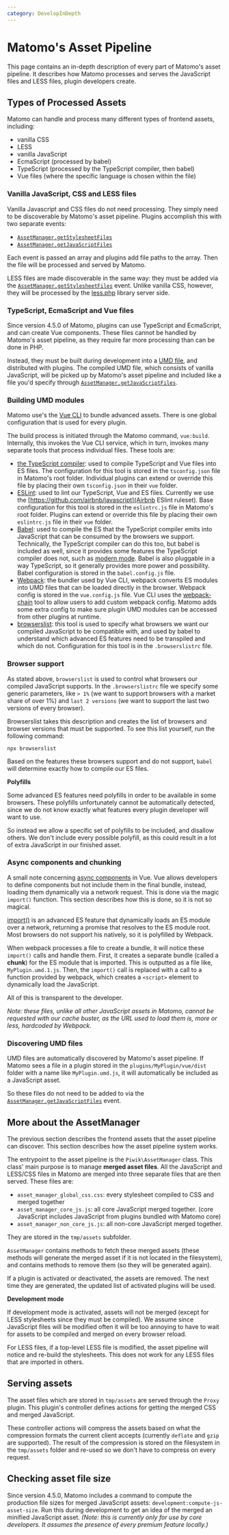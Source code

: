 ```yaml
---
category: DevelopInDepth
---
```

# Matomo's Asset Pipeline

This page contains an in-depth description of every part of Matomo's asset pipeline. It describes how Matomo processes and serves the
JavaScript files and LESS files, plugin developers create.

## Types of Processed Assets

Matomo can handle and process many different types of frontend assets, including:

* vanilla CSS
* LESS
* vanilla JavaScript
* EcmaScript (processed by babel)
* TypeScript (processed by the TypeScript compiler, then babel)
* Vue files (where the specific language is chosen within the file)

### Vanilla JavaScript, CSS and LESS files

Vanilla Javascript and CSS files do not need processing. They simply need to be discoverable by Matomo's asset pipeline.
Plugins accomplish this with two separate events:

* [`AssetManager.getStylesheetFiles`](/api-reference/events#assetmanagergetstylesheetfiles)
* [`AssetManager.getJavaScriptFiles`](/api-reference/events#assetmanagergetjavascriptfiles)

Each event is passed an array and plugins add file paths to the array. Then the file will be processed and served by Matomo.

LESS files are made discoverable in the same way: they must be added via the [`AssetManager.getStylesheetFiles`](/api-reference/events#assetmanagergetstylesheetfiles)
event. Unlike vanilla CSS, however, they will be processed by the [less.php](https://github.com/wikimedia/less.php) library server side.

### TypeScript, EcmaScript and Vue files

Since version 4.5.0 of Matomo, plugins can use TypeScript and EcmaScript, and can create Vue components. These files cannot
be handled by Matomo's asset pipeline, as they require far more processing than can be done in PHP.

Instead, they must be built during development into a [UMD file](https://github.com/umdjs/umd), and distributed with
plugins. The compiled UMD file, which consists of vanilla JavaScript, will be picked up by Matomo's asset pipeline and
included like a file you'd specify through [`AssetManager.getJavaScriptFiles`](/api-reference/events#assetmanagergetjavascriptfiles).

### Building UMD modules

Matomo use's the [Vue CLI](https://cli.vuejs.org/) to bundle advanced assets. There is one global configuration that
is used for every plugin.

The build process is initiated through the Matomo command, `vue:build`. Internally, this invokes the Vue CLI service, which
in turn, invokes many separate tools that process individual files. These tools are:

- [the TypeScript compiler](https://www.typescriptlang.org/): used to compile TypeScript and Vue files into ES files. The
  configuration for this tool is stored in the `tsconfig.json` file in Matomo's root folder. Individual plugins can
  extend or override this file by placing their own `tsconfig.json` in their `vue` folder.
- [ESLint](https://eslint.org/): used to lint our TypeScript, Vue and ES files. Currently we use the
  [https://github.com/airbnb/javascript](Airbnb ESlint ruleset). Base configuration for this tool is stored in the
  `eslintrc.js` file in Matomo's root folder. Plugins can extend or override this file by placing their own `eslintrc.js`
  file in their `vue` folder.
- [Babel](https://babeljs.io/): used to compile the ES that the TypeScript compiler emits into JavaScript that
  can be consumed by the browsers we support. Technically, the TypeScript compiler can do this too, but babel is included
  as well, since it provides some features the TypeScript compiler does not, such as [modern mode](https://cli.vuejs.org/guide/browser-compatibility.html#modern-mode).
  Babel is also pluggable in a way TypeScript, so it generally provides more power and possibility.
  Babel configuration is stored in the `babel.config.js` file.
- [Webpack](https://webpack.js.org/): the bundler used by Vue CLI, webpack converts ES modules into UMD files that can
  be loaded directly in the browser. Webpack config is stored in the `vue.config.js` file. Vue CLI uses the [webpack-chain](https://github.com/neutrinojs/webpack-chain)
  tool to allow users to add custom webpack config. Matomo adds some extra config to make sure plugin UMD modules
  can be accessed from other plugins at runtime.
- [browserslist](https://github.com/browserslist/browserslist): this tool is used to specify what browsers we want our
  compiled JavaScript to be compatible with, and used by babel to understand which advanced ES features need to be
  transpiled and which do not. Configuration for this tool is in the `.browserslistrc` file.

### Browser support

As stated above, `browserslist` is used to control what browsers our compiled JavaScript supports. In the `.browserslistrc`
file we specify some generic parameters, like `> 1%` (we want to support browsers with a market share of over 1%) and
`last 2 versions` (we want to support the last two versions of every browser).

Browserslist takes this description and creates the list of browsers and browser versions that must be supported. To
see this list yourself, run the following command:

`npx browserslist`

Based on the features these browsers support and do not support, `babel` will determine exactly how to compile our
ES files.

**Polyfills**

Some advanced ES features need polyfills in order to be available in some browsers. These polyfills unfortunately 
cannot be automatically detected, since we do not know exactly what features every plugin developer will want to
use.

So instead we allow a specific set of polyfills to be included, and disallow others. We don't include every possible
polyfill, as this could result in a lot of extra JavaScript in our finished asset.

### Async components and chunking

A small note concerning [async components](https://v3.vuejs.org/guide/migration/async-components.html#introduction) in Vue.
Vue allows developers to define components but not include them in the final bundle, instead, loading them dynamically
via a network request. This is done via the magic `import()` function. This section describes how this is done, so it
is not so magical.

[import()](https://developer.mozilla.org/en-US/docs/Web/JavaScript/Reference/Statements/import) is an advanced ES
feature that dynamically loads an ES module over a network, returning a promise that resolves to the ES module root.
Most browsers do not support his natively, so it is polyfilled by Webpack.

When webpack processes a file to create a bundle, it will notice these `import()` calls and handle them. First,
it creates a separate bundle (called a **chunk**) for the ES module that is imported. This is outputted as a file like,
`MyPlugin.umd.1.js`. Then, the `import()` call is replaced with a call to a function provided by webpack, which creates
a `<script>` element to dynamically load the JavaScript.

All of this is transparent to the developer.

_Note: these files, unlike all other JavaScript assets in Matomo, cannot be requested with our cache buster, as the
URL used to load them is, more or less, hardcoded by Webpack._

### Discovering UMD files

UMD files are automatically discovered by Matomo's asset pipeline. If Matomo sees a file in a plugin stored in the
`plugins/MyPlugin/vue/dist` folder with a name like `MyPlugin.umd.js`, it will automatically be included as a
JavaScript asset.

So these files do not need to be added to via the [`AssetManager.getJavaScriptFiles`](/api-reference/events#assetmanagergetjavascriptfiles)
event.

## More about the AssetManager

The previous section describes the frontend assets that the asset pipeline can discover. This section describes
how the asset pipeline system works.

The entrypoint to the asset pipeline is the `Piwik\AssetManager` class. This class' main purpose is to manage
**merged asset files**. All the JavaScript and LESS/CSS files in Matomo are merged into three separate files
that are then served. These files are:

- `asset_manager_global_css.css`: every stylesheet compiled to CSS and merged together
- `asset_manager_core_js.js`: all core JavaScript merged together. (core JavaScript includes JavaScript from plugins bundled with Matomo core)
- `asset_manager_non_core_js.js`: all non-core JavaScript merged together.

They are stored in the `tmp/assets` subfolder.

`AssetManager` contains methods to fetch these merged assets (these methods will generate the merged asset if it is
not located in the filesystem), and contains methods to remove them (so they will be generated again).

If a plugin is activated or deactivated, the assets are removed. The next time they are generated, the updated list
of activated plugins will be used.

**Development mode**

If development mode is activated, assets will not be merged (except for LESS stylesheets since they must be compiled).
We assume since JavaScript files will be modified often it will be too annoying to have to wait for assets to be
compiled and merged on every browser reload.

For LESS files, if a top-level LESS file is modified, the asset pipeline will notice and re-build the stylesheets.
This does not work for any LESS files that are imported in others.

## Serving assets

The asset files which are stored in `tmp/assets` are served through the `Proxy` plugin. This plugin's controller
defines actions for getting the merged CSS and merged JavaScript.

These controller actions will compress the assets based on what the compression formats the current client accepts (currently
`deflate` and `gzip` are supported). The result of the compression is stored on the filesystem in the `tmp/assets` folder
and re-used so we don't have to compress on every request.

## Checking asset file size

Since version 4.5.0, Matomo includes a command to compute the production file sizes for merged JavaScript assets:
`development:compute-js-asset-size`. Run this during development to get an idea of the merged an minified JavaScript
asset. _(Note: this is currently only for use by core developers. It assumes the presence of every premium feature locally.)_
